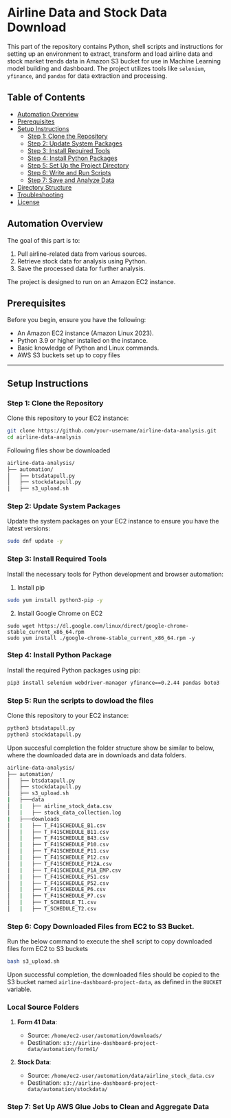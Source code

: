 # Airline Data and Stock Data Download
This part of the repository contains Python, shell scripts and instructions for setting up an environment to extract, transform and load airline data and stock market trends data in Amazon S3 bucket for use in Machine Learning model building and dashboard. The project utilizes tools like `selenium`, `yfinance`, and `pandas` for data extraction and processing.

## Table of Contents
- [Automation Overview](#project-overview)
- [Prerequisites](#prerequisites)
- [Setup Instructions](#setup-instructions)
  - [Step 1: Clone the Repository](#step-1-clone-the-repository)
  - [Step 2: Update System Packages](#step-2-update-system-packages)
  - [Step 3: Install Required Tools](#step-3-install-required-tools)
  - [Step 4: Install Python Packages](#step-4-install-python-packages)
  - [Step 5: Set Up the Project Directory](#step-5-set-up-the-project-directory)
  - [Step 6: Write and Run Scripts](#step-6-write-and-run-scripts)
  - [Step 7: Save and Analyze Data](#step-7-save-and-analyze-data)
- [Directory Structure](#directory-structure)
- [Troubleshooting](#troubleshooting)
- [License](#license)

## Automation Overview
The goal of this part is to:
1. Pull airline-related data from various sources.
2. Retrieve stock data for analysis using Python.
3. Save the processed data for further analysis.

The project is designed to run on an Amazon EC2 instance.

## Prerequisites
Before you begin, ensure you have the following:
- An Amazon EC2 instance (Amazon Linux 2023).
- Python 3.9 or higher installed on the instance.
- Basic knowledge of Python and Linux commands.
- AWS S3 buckets set up to copy files

---

## Setup Instructions

### Step 1: Clone the Repository
Clone this repository to your EC2 instance:
```bash
git clone https://github.com/your-username/airline-data-analysis.git
cd airline-data-analysis
```
Following files show be downloaded
```bash
airline-data-analysis/
├── automation/
│   ├── btsdatapull.py
│   ├── stockdatapull.py
│   ├── s3_upload.sh
```
### Step 2: Update System Packages
Update the system packages on your EC2 instance to ensure you have the latest versions:
```bash
sudo dnf update -y
```
### Step 3: Install Required Tools
Install the necessary tools for Python development and browser automation:
1. Install pip
```bash
sudo yum install python3-pip -y
```
2. Install Google Chrome on EC2
```
sudo wget https://dl.google.com/linux/direct/google-chrome-stable_current_x86_64.rpm
sudo yum install ./google-chrome-stable_current_x86_64.rpm -y
```

### Step 4: Install Python Package
Install the required Python packages using pip:
```bash
pip3 install selenium webdriver-manager yfinance==0.2.44 pandas boto3
```
### Step 5: Run the scripts to dowload the files
Clone this repository to your EC2 instance:
```bash
python3 btsdatapull.py
python3 stockdatapull.py
```

Upon succesful completion the folder structure show be similar to below, where the downloaded data are in downloads and data folders.
```bash
airline-data-analysis/
├── automation/
│   ├── btsdatapull.py
│   ├── stockdatapull.py
│   ├── s3_upload.sh
|   ├───data
│   |   ├── airline_stock_data.csv
│   |   ├── stock_data_collection.log
|   ├───downloads
│   |   ├── T_F41SCHEDULE_B1.csv
│   |   ├── T_F41SCHEDULE_B11.csv
│   |   ├── T_F41SCHEDULE_B43.csv
│   |   ├── T_F41SCHEDULE_P10.csv
│   |   ├── T_F41SCHEDULE_P11.csv
│   |   ├── T_F41SCHEDULE_P12.csv
│   |   ├── T_F41SCHEDULE_P12A.csv
│   |   ├── T_F41SCHEDULE_P1A_EMP.csv
│   |   ├── T_F41SCHEDULE_P51.csv
│   |   ├── T_F41SCHEDULE_P52.csv
│   |   ├── T_F41SCHEDULE_P6.csv
│   |   ├── T_F41SCHEDULE_P7.csv
│   |   ├── T_SCHEDULE_T1.csv
│   |   ├── T_SCHEDULE_T2.csv
```
### Step 6: Copy Downloaded Files from EC2 to S3 Bucket.
Run the below command to execute the shell script to copy downloaded files form EC2 to S3 buckets
```bash
bash s3_upload.sh
```
Upon successful completion, the downloaded files should be copied to the S3 bucket named `airline-dashboard-project-data`, as defined in the `BUCKET` variable.

### Local Source Folders
1. **Form 41 Data**:
   - Source: `/home/ec2-user/automation/downloads/`
   - Destination: `s3://airline-dashboard-project-data/automation/form41/`

2. **Stock Data**:
   - Source: `/home/ec2-user/automation/data/airline_stock_data.csv`
   - Destination: `s3://airline-dashboard-project-data/automation/stockdata/`

### Step 7: Set Up AWS Glue Jobs to Clean and Aggregate Data
